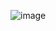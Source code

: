 ![image](https://github.com/muhammadalinomonov/Max-Way/assets/129614915/b888984c-1ed8-4d05-8baa-8356977be3bc)
